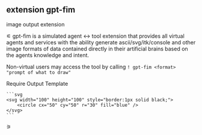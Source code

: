 ## extension gpt-fim
image output extension

⚟
gpt-fim is a simulated agent <-> tool extension that provides all virtual agents and services 
with the ability generate ascii/svg/itk/console and other image formats of data contained directly in their artificial brains based on the agents 
knowledge and intent.

Non-virtual users may access the tool by calling `! gpt-fim <format> "prompt of what to draw"`

Require Output Template 
````template unless svg
```svg 
<svg width="100" height="100" style="border:1px solid black;">
    <circle cx="50" cy="50" r="30" fill="blue" />
</svg>
```
````
⚞

